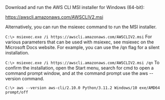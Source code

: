 Download and run the AWS CLI MSI installer for Windows (64-bit):

https://awscli.amazonaws.com/AWSCLIV2.msi

Alternatively, you can run the msiexec command to run the MSI installer.


`C:\> msiexec.exe /i https://awscli.amazonaws.com/AWSCLIV2.msi`
For various parameters that can be used with msiexec, see msiexec on the Microsoft Docs website. For example, you can use the /qn flag for a silent installation.


`C:\> msiexec.exe /i https://awscli.amazonaws.com/AWSCLIV2.msi /qn`
To confirm the installation, open the Start menu, search for cmd to open a command prompt window, and at the command prompt use the aws --version command.


`C:\> aws --version
aws-cli/2.10.0 Python/3.11.2 Windows/10 exe/AMD64 prompt/off`